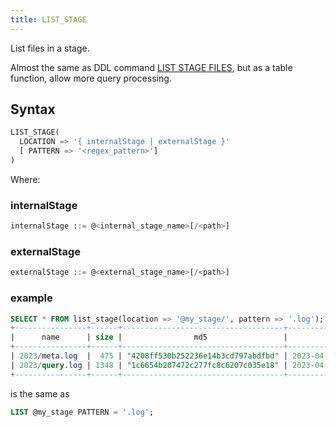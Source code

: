 ```yaml
---
title: LIST_STAGE 
---
```


List files in a stage.

Almost the same as DDL command [LIST STAGE FILES](../../14-sql-commands/00-ddl/40-stage/04-ddl-list-stage.md), but as a table function, allow more query processing.

## Syntax

```sql
LIST_STAGE(
  LOCATION => '{ internalStage | externalStage }'
  [ PATTERN => '<regex_pattern>']
)
```

Where:

### internalStage

```sql
internalStage ::= @<internal_stage_name>[/<path>]
```

### externalStage

```sql
externalStage ::= @<external_stage_name>[/<path>]
```

### example

```sql
SELECT * FROM list_stage(location => '@my_stage/', pattern => '.log');
+----------------+------+------------------------------------+-------------------------------+---------+
|      name      | size |                md5                 |         last_modified         | creator |
+----------------+------+------------------------------------+-------------------------------+---------+
| 2023/meta.log  |  475 | "4208ff530b252236e14b3cd797abdfbd" | 2023-04-19 20:23:24.000 +0000 | NULL    |
| 2023/query.log | 1348 | "1c6654b207472c277fc8c6207c035e18" | 2023-04-19 20:23:24.000 +0000 | NULL    |
+----------------+------+------------------------------------+-------------------------------+---------+
```

is the same as

```sql
LIST @my_stage PATTERN = '.log';
```